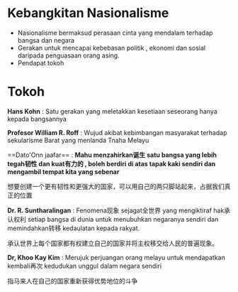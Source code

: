 # Kebangkitan Nasionalisme
- Nasionalisme bermaksud perasaan cinta yang mendalam terhadap bangsa dan negara
- Gerakan untuk mencapai kebebasan politik , ekonomi  dan sosial daripada penguasaan orang asing.
- Pendapat tokoh
# Tokoh
**Hans Kohn** : 
Satu gerakan yang meletakkan kesetiaan seseorang hanya kepada bangsannya

**Profesor William R. Roff** : 
Wujud akibat kebimbangan masyarakat terhadap sekularisme Barat yang menlanda Tnaha Melayu

==Dato'Onn jaafar== : 
**Mahu menzahirkan诞生 satu bangsa yang lebih tegah韧性 dan kuat有力的 , boleh berdiri di atas tapak kaki sendiri dan mengambil tempat kita yang sebenar**

想要创建一个更有韧性和更强大的国家，可以用自己的两只脚站起来，占据我们真正的位置

**Dr. R. Suntharalingan** : 
Fenomena现象 sejagat全世界  yang mengiktiraf hak承认权利 setiap bangsa  di dunia untuk  menubuhkan negaranya sendiri dan memindahkan转移 kedaulatan kepada rakyat.

承认世界上每个国家都有权建立自己的国家并将主权移交给人民的普遍现象。

**Dr, Khoo Kay Kim** :
Merujuk perjuangan orang melayu untuk mendapatkan kembali再次 kedudukan unggul dalam negara sendiri

指马来人在自己的国家重新获得优势地位的斗争







